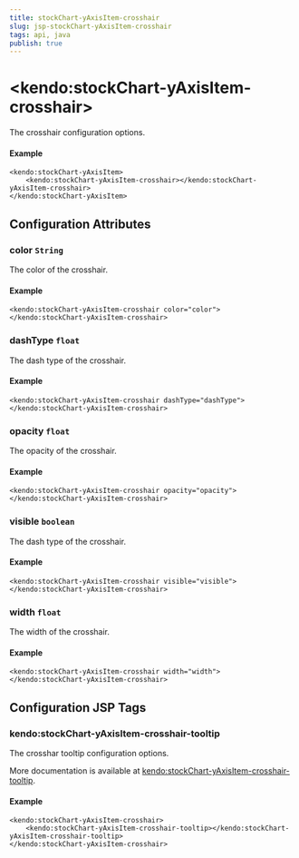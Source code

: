 ```yaml
---
title: stockChart-yAxisItem-crosshair
slug: jsp-stockChart-yAxisItem-crosshair
tags: api, java
publish: true
---
```


# \<kendo:stockChart-yAxisItem-crosshair\>

The crosshair configuration options.

#### Example
    <kendo:stockChart-yAxisItem>
        <kendo:stockChart-yAxisItem-crosshair></kendo:stockChart-yAxisItem-crosshair>
    </kendo:stockChart-yAxisItem>

## Configuration Attributes

### color `String`

The color of the crosshair.

#### Example
    <kendo:stockChart-yAxisItem-crosshair color="color">
    </kendo:stockChart-yAxisItem-crosshair>

### dashType `float`

The dash type of the crosshair.

#### Example
    <kendo:stockChart-yAxisItem-crosshair dashType="dashType">
    </kendo:stockChart-yAxisItem-crosshair>

### opacity `float`

The opacity of the crosshair.

#### Example
    <kendo:stockChart-yAxisItem-crosshair opacity="opacity">
    </kendo:stockChart-yAxisItem-crosshair>

### visible `boolean`

The dash type of the crosshair.

#### Example
    <kendo:stockChart-yAxisItem-crosshair visible="visible">
    </kendo:stockChart-yAxisItem-crosshair>

### width `float`

The width of the crosshair.

#### Example
    <kendo:stockChart-yAxisItem-crosshair width="width">
    </kendo:stockChart-yAxisItem-crosshair>


##  Configuration JSP Tags

### kendo:stockChart-yAxisItem-crosshair-tooltip

The crosshar tooltip configuration options.

More documentation is available at [kendo:stockChart-yAxisItem-crosshair-tooltip](stockchart/yaxisitem-crosshair-tooltip).

#### Example

    <kendo:stockChart-yAxisItem-crosshair>
        <kendo:stockChart-yAxisItem-crosshair-tooltip></kendo:stockChart-yAxisItem-crosshair-tooltip>
    </kendo:stockChart-yAxisItem-crosshair>

 
